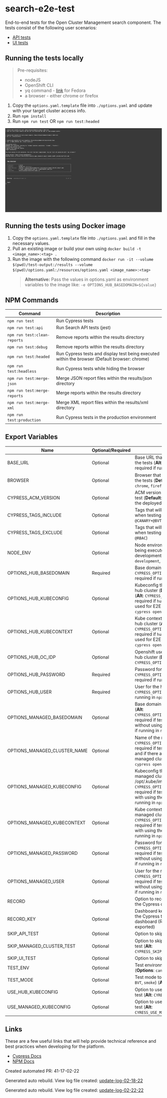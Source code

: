 # search-e2e-test

End-to-end tests for the Open Cluster Management search component. The tests consist of the following user scenarios:

- [API tests](./tests/api/README.md)
- [UI tests](./tests/cypress/README.md)

## Running the tests locally

> Pre-requisites:
>
> - nodeJS
> - OpenShift CLI
> - yq command - [link](https://snapcraft.io/install/yq/fedora) for Fedora
> - a browser - either chrome or firefox

1. Copy the `options.yaml.template` file into `./options.yaml` and update with your target cluster access info.
2. Run `npm install`
3. Run `npm run test` OR `npm run test:headed`

![Cypress Test](docs/readme/images/cypress-test-headless.gif)

## Running the tests using Docker image

1. Copy the `options.yaml.template` file into `./options.yaml` and fill in the necessary values.
2. Pull an existing image or build your own using `docker build -t <image_name>:<tag> .`
3. Run the image with the following command `docker run -it --volume $(pwd)/test-output:/results --volume $(pwd)/options.yaml:/resources/options.yaml <image_name>:<tag>`
   > **Alternative:** Pass the values in options.yaml as environment variables to the image like: `-e OPTIONS_HUB_BASEDOMAIN=${value}`

## NPM Commands

| Command                      | Description                                                                                    |
| ---------------------------- | ---------------------------------------------------------------------------------------------- |
| `npm run test`               | Run Cypress tests                                                                              |
| `npm run test:api`           | Run Search API tests (jest)                                                                    |
| `npm run test:clean-reports` | Remove reports within the results directory                                                    |
| `npm run test:debug`         | Remove reports within the results directory                                                    |
| `npm run test:headed`        | Run Cypress tests and display test being executed within the browser (Default browser: chrome) |
| `npm run test:headless`      | Run Cypress tests while hiding the browser                                                     |
| `npm run test:merge-json`    | Merge JSON report files within the results/json directory                                      |
| `npm run test:merge-reports` | Merge reports within the results directory                                                     |
| `npm run test:merge-xml`     | Merge XML report files within the results/xml directory                                        |
| `npm run test:production`    | Run Cypress tests in the production environment                                                |

## Export Variables

| Name                         | Optional/Required | Description                                                                                                                         |
| ---------------------------- | ----------------- | ----------------------------------------------------------------------------------------------------------------------------------- |
| BASE_URL                     | Optional          | Base URL that Cypress will use to run the tests (**Alt**: `CYPRESS_BASE_URL`, required if running in `npx cypress open`)            |
| BROWSER                      | Optional          | Browser that Cypress will use to run the tests (**Default**: 'chrome', **Options**: `chrome`, `firefox`)                            |
| CYPRESS_ACM_VERSION          | Optional          | ACM version that is being used for the test (**Default**: Version is determined by the deployed ACM version)                        |
| CYPRESS_TAGS_INCLUDE         | Optional          | Tags that will include a subset of tests when testing in Cypress (i.e `@CANARY+@BVT`)                                             |
| CYPRESS_TAGS_EXCLUDE         | Optional          | Tags that will exclude a subset of tests when testing in Cypress (i.e `@ROSA+-@RBAC`)                                             |
| NODE_ENV                     | Optional          | Node enviroment that the E2E test is being executed in (**Default**: development **Options**: `debug`, `development`, `production`) |
| OPTIONS_HUB_BASEDOMAIN       | Required          | Base domain for the hub cluster (**Alt**: `CYPRESS_OPTIONS_HUB_BASEDOMAIN`, required if running in `npx cypress open`)              |
| OPTIONS_HUB_KUBECONFIG       | Optional          | Kubeconfig that will be used for the hub cluster (**Default**: /opt/.kube/config) (**Alt**: `CYPRESS_OPTIONS_HUB_KUBECONFIG`, required if `hub-kubeconfig` is being used for E2E test or if running in `npx cypress open`) |
| OPTIONS_HUB_KUBECONTEXT      | Optional          | Kube context that will be used for the hub cluster (**Alt**: `CYPRESS_OPTIONS_HUB_KUBECONTEXT`, required if `hub-kubeconfig` is being used for E2E test or if running in `npx cypress open`) |
| OPTIONS_HUB_OC_IDP           | Optional          | Openshift user identify provider for the hub cluster (**Default**: kube:admin) (**Alt**: `CYPRESS_OPTIONS_HUB_OC_IDP`)              |
| OPTIONS_HUB_PASSWORD         | Required          | Password for the hub cluster (**Alt**: `CYPRESS_OPTIONS_HUB_PASSWORD`, required if running in `npx cypress open`)                   |
| OPTIONS_HUB_USER             | Required          | User for the hub cluster (**Alt**: `CYPRESS_OPTIONS_HUB_USER`, required if running in `npx cypress open`)                           |
| OPTIONS_MANAGED_BASEDOMAIN   | Optional          | Base domain for the managed cluster (**Alt**: `CYPRESS_OPTIONS_MANAGED_BASEDOMAIN`, required if testing the managed cluster without using the `import-kubeconfig` or if running in `npx cypress open`) |
| OPTIONS_MANAGED_CLUSTER_NAME | Optional          | Name of the managed cluster (**Alt**: `CYPRESS_OPTIONS_MANAGED_CLUSTER_NAME`, required if testing the managed cluster and if there are more than one managed clusters or if running in `npx cypress open`)|
| OPTIONS_MANAGED_KUBECONFIG   | Optional          | Kubeconfig that will be used for the managed cluster (**Default**: /opt/.kube/import-config) (**Alt**: `CYPRESS_OPTIONS_MANAGED_KUBECONFIG`, required if testing the managed cluster with using the `import-kubeconfig` or if running in `npx cypress open`) |
| OPTIONS_MANAGED_KUBECONTEXT  | Optional          | Kube context that will be used for the managed cluster. (**Alt**: `CYPRESS_OPTIONS_MANAGED_KUBECONTEXT`, required if testing the managed cluster with using the `import-kubeconfig` or if running in `npx cypress open`) |
| OPTIONS_MANAGED_PASSWORD     | Optional          | Password for the managed cluster (**Alt**: `CYPRESS_OPTIONS_MANAGED_PASSWORD`, required if testing the managed cluster without using the `import-kubeconfig` or if running in `npx cypress open`) |
| OPTIONS_MANAGED_USER         | Optional          | User for the managed cluster (**Alt**: `CYPRESS_OPTIONS_MANAGED_USER`, required if testing the managed cluster without using the `import-kubeconfig` or if running in `npx cypress open`) |
| RECORD                       | Optional          | Option to record the E2E test run within the Cypress dashboard                                                                      |
| RECORD_KEY                   | Optional          | Dashboard key that is used to record the Cypress test within the Cypress dashboard (Required if `RECORD` is exported)               |
| SKIP_API_TEST                | Optional          | Option to skip the API E2E test                                                                                                     |
| SKIP_MANAGED_CLUSTER_TEST    | Optional          | Option to skip managed cluster E2E test (**Alt**: `CYPRESS_SKIP_MANAGED_CLUSTER_TEST`)                                              |
| SKIP_UI_TEST                 | Optional          | Option to skip the UI/Cypress E2E test                                                                                              |
| TEST_ENV                     | Optional          | Test environment to run the E2E test  (**Options**: `canary`, `rosa`)                                                               |
| TEST_MODE                    | Optional          | Test mode to run the E2E test  (**Options**: `BVT`, `smoke`) (**Alt**: `CYPRESS_TEST_MODE`)                                         |
| USE_HUB_KUBECONFIG           | Optional          | Option to use `hub-kubeconfig` in E2E test (**Alt**: `CYRESS_USE_HUB_KUBECONFIG`)                                                   |
| USE_MANAGED_KUBECONFIG       | Optional          | Option to use `import-kubeconfig` in E2E test (**Alt**: `CYRESS_USE_MANAGED_KUBECONFIG`)                                            |

## Links

These are a few useful links that will help provide technical reference and best practices when developing for the platform.

- [Cypress Docs](https://docs.cypress.io/guides/overview/why-cypress.html)
- [NPM Docs](https://docs.npmjs.com)

Created automated PR: 41-17-02-22

Generated auto rebuild. View log file created: [update-log-02-18-22](https://github.com/stolostron/search-e2e-test/blob/main/.github/logs/update-log-02-18-22.txt)

Generated auto rebuild. View log file created: [update-log-02-22-22](https://github.com/stolostron/search-e2e-test/blob/main/.github/logs/update-log-02-22-22.txt)
